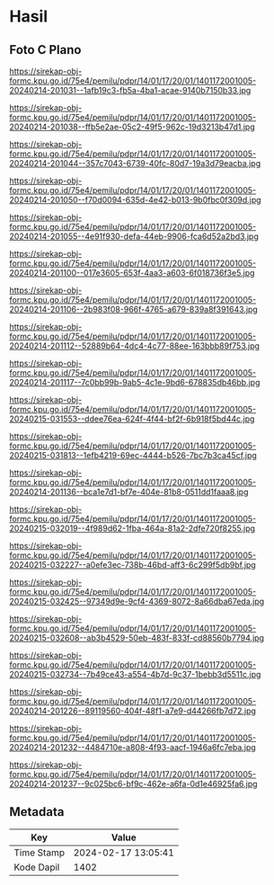 # Hasil

## Foto C Plano

https://sirekap-obj-formc.kpu.go.id/75e4/pemilu/pdpr/14/01/17/20/01/1401172001005-20240214-201031--1afb19c3-fb5a-4ba1-acae-9140b7150b33.jpg

https://sirekap-obj-formc.kpu.go.id/75e4/pemilu/pdpr/14/01/17/20/01/1401172001005-20240214-201038--ffb5e2ae-05c2-49f5-962c-19d3213b47d1.jpg

https://sirekap-obj-formc.kpu.go.id/75e4/pemilu/pdpr/14/01/17/20/01/1401172001005-20240214-201044--357c7043-6739-40fc-80d7-19a3d79eacba.jpg

https://sirekap-obj-formc.kpu.go.id/75e4/pemilu/pdpr/14/01/17/20/01/1401172001005-20240214-201050--f70d0094-635d-4e42-b013-9b0fbc0f309d.jpg

https://sirekap-obj-formc.kpu.go.id/75e4/pemilu/pdpr/14/01/17/20/01/1401172001005-20240214-201055--4e91f930-defa-44eb-9906-fca6d52a2bd3.jpg

https://sirekap-obj-formc.kpu.go.id/75e4/pemilu/pdpr/14/01/17/20/01/1401172001005-20240214-201100--017e3605-653f-4aa3-a603-6f018736f3e5.jpg

https://sirekap-obj-formc.kpu.go.id/75e4/pemilu/pdpr/14/01/17/20/01/1401172001005-20240214-201106--2b983f08-966f-4765-a679-839a8f391643.jpg

https://sirekap-obj-formc.kpu.go.id/75e4/pemilu/pdpr/14/01/17/20/01/1401172001005-20240214-201112--52889b64-4dc4-4c77-88ee-163bbb89f753.jpg

https://sirekap-obj-formc.kpu.go.id/75e4/pemilu/pdpr/14/01/17/20/01/1401172001005-20240214-201117--7c0bb99b-9ab5-4c1e-9bd6-678835db46bb.jpg

https://sirekap-obj-formc.kpu.go.id/75e4/pemilu/pdpr/14/01/17/20/01/1401172001005-20240215-031553--ddee76ea-624f-4f44-bf2f-6b918f5bd44c.jpg

https://sirekap-obj-formc.kpu.go.id/75e4/pemilu/pdpr/14/01/17/20/01/1401172001005-20240215-031813--1efb4219-69ec-4444-b526-7bc7b3ca45cf.jpg

https://sirekap-obj-formc.kpu.go.id/75e4/pemilu/pdpr/14/01/17/20/01/1401172001005-20240214-201136--bca1e7d1-bf7e-404e-81b8-0511dd1faaa8.jpg

https://sirekap-obj-formc.kpu.go.id/75e4/pemilu/pdpr/14/01/17/20/01/1401172001005-20240215-032019--4f989d62-1fba-464a-81a2-2dfe720f8255.jpg

https://sirekap-obj-formc.kpu.go.id/75e4/pemilu/pdpr/14/01/17/20/01/1401172001005-20240215-032227--a0efe3ec-738b-46bd-aff3-6c299f5db9bf.jpg

https://sirekap-obj-formc.kpu.go.id/75e4/pemilu/pdpr/14/01/17/20/01/1401172001005-20240215-032425--97349d9e-9cf4-4369-8072-8a66dba67eda.jpg

https://sirekap-obj-formc.kpu.go.id/75e4/pemilu/pdpr/14/01/17/20/01/1401172001005-20240215-032608--ab3b4529-50eb-483f-833f-cd88560b7794.jpg

https://sirekap-obj-formc.kpu.go.id/75e4/pemilu/pdpr/14/01/17/20/01/1401172001005-20240215-032734--7b49ce43-a554-4b7d-9c37-1bebb3d5511c.jpg

https://sirekap-obj-formc.kpu.go.id/75e4/pemilu/pdpr/14/01/17/20/01/1401172001005-20240214-201226--89119560-404f-48f1-a7e9-d44266fb7d72.jpg

https://sirekap-obj-formc.kpu.go.id/75e4/pemilu/pdpr/14/01/17/20/01/1401172001005-20240214-201232--4484710e-a808-4f93-aacf-1946a6fc7eba.jpg

https://sirekap-obj-formc.kpu.go.id/75e4/pemilu/pdpr/14/01/17/20/01/1401172001005-20240214-201237--9c025bc6-bf9c-462e-a6fa-0d1e46925fa6.jpg


## Metadata

| Key        | Value               |
| ---------- | ------------------- |
| Time Stamp | 2024-02-17 13:05:41 |
| Kode Dapil | 1402                |




